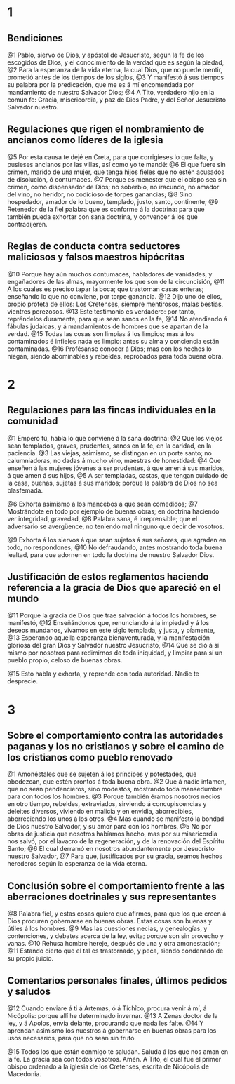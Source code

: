 # 1 
## Bendiciones
@1 Pablo, siervo de Dios, y apóstol de Jesucristo, según la fe de los escogidos de Dios, y el conocimiento de la verdad que es según la piedad, 
@2 Para la esperanza de la vida eterna, la cual Dios, que no puede mentir, prometió antes de los tiempos de los siglos, 
@3 Y manifestó á sus tiempos su palabra por la predicación, que me es á mí encomendada por mandamiento de nuestro Salvador Dios; 
@4 A Tito, verdadero hijo en la común fe: Gracia, misericordia, y paz de Dios Padre, y del Señor Jesucristo Salvador nuestro.

## Regulaciones que rigen el nombramiento de ancianos como líderes de la iglesia
@5 Por esta causa te dejé en Creta, para que corrigieses lo que falta, y pusieses ancianos por las villas, así como yo te mandé: 
@6 El que fuere sin crimen, marido de una mujer, que tenga hijos fieles que no estén acusados de disolución, ó contumaces. 
@7 Porque es menester que el obispo sea sin crimen, como dispensador de Dios; no soberbio, no iracundo, no amador del vino, no heridor, no codicioso de torpes ganancias; 
@8 Sino hospedador, amador de lo bueno, templado, justo, santo, continente; 
@9 Retenedor de la fiel palabra que es conforme á la doctrina: para que también pueda exhortar con sana doctrina, y convencer á los que contradijeren.

## Reglas de conducta contra seductores maliciosos y falsos maestros hipócritas
@10 Porque hay aún muchos contumaces, habladores de vanidades, y engañadores de las almas, mayormente los que son de la circuncisión, 
@11 A los cuales es preciso tapar la boca; que trastornan casas enteras; enseñando lo que no conviene, por torpe ganancia. 
@12 Dijo uno de ellos, propio profeta de ellos: Los Cretenses, siempre mentirosos, malas bestias, vientres perezosos. 
@13 Este testimonio es verdadero: por tanto, repréndelos duramente, para que sean sanos en la fe, 
@14 No atendiendo á fábulas judaicas, y á mandamientos de hombres que se apartan de la verdad. 
@15 Todas las cosas son limpias á los limpios; mas á los contaminados é infieles nada es limpio: antes su alma y conciencia están contaminadas. 
@16 Profésanse conocer á Dios; mas con los hechos lo niegan, siendo abominables y rebeldes, reprobados para toda buena obra. 

# 2 
## Regulaciones para las fincas individuales en la comunidad
@1 Empero tú, habla lo que conviene á la sana doctrina: 
@2 Que los viejos sean templados, graves, prudentes, sanos en la fe, en la caridad, en la paciencia. 
@3 Las viejas, asimismo, se distingan en un porte santo; no calumniadoras, no dadas á mucho vino, maestras de honestidad: 
@4 Que enseñen á las mujeres jóvenes á ser prudentes, á que amen á sus maridos, á que amen á sus hijos, 
@5 A ser templadas, castas, que tengan cuidado de la casa, buenas, sujetas á sus maridos; porque la palabra de Dios no sea blasfemada.

@6 Exhorta asimismo á los mancebos á que sean comedidos; 
@7 Mostrándote en todo por ejemplo de buenas obras; en doctrina haciendo ver integridad, gravedad, 
@8 Palabra sana, é irreprensible; que el adversario se avergüence, no teniendo mal ninguno que decir de vosotros.

@9 Exhorta á los siervos á que sean sujetos á sus señores, que agraden en todo, no respondones; 
@10 No defraudando, antes mostrando toda buena lealtad, para que adornen en todo la doctrina de nuestro Salvador Dios.

## Justificación de estos reglamentos haciendo referencia a la gracia de Dios que apareció en el mundo
@11 Porque la gracia de Dios que trae salvación á todos los hombres, se manifestó, 
@12 Enseñándonos que, renunciando á la impiedad y á los deseos mundanos, vivamos en este siglo templada, y justa, y píamente, 
@13 Esperando aquella esperanza bienaventurada, y la manifestación gloriosa del gran Dios y Salvador nuestro Jesucristo, 
@14 Que se dió á sí mismo por nosotros para redimirnos de toda iniquidad, y limpiar para sí un pueblo propio, celoso de buenas obras.

@15 Esto habla y exhorta, y reprende con toda autoridad. Nadie te desprecie. 

# 3 
## Sobre el comportamiento contra las autoridades paganas y los no cristianos y sobre el camino de los cristianos como pueblo renovado
@1 Amonéstales que se sujeten á los príncipes y potestades, que obedezcan, que estén prontos á toda buena obra. 
@2 Que á nadie infamen, que no sean pendencieros, sino modestos, mostrando toda mansedumbre para con todos los hombres. 
@3 Porque también éramos nosotros necios en otro tiempo, rebeldes, extraviados, sirviendo á concupiscencias y deleites diversos, viviendo en malicia y en envidia, aborrecibles, aborreciendo los unos á los otros. 
@4 Mas cuando se manifestó la bondad de Dios nuestro Salvador, y su amor para con los hombres, 
@5 No por obras de justicia que nosotros habíamos hecho, mas por su misericordia nos salvó, por el lavacro de la regeneración, y de la renovación del Espíritu Santo; 
@6 El cual derramó en nosotros abundantemente por Jesucristo nuestro Salvador, 
@7 Para que, justificados por su gracia, seamos hechos herederos según la esperanza de la vida eterna.

## Conclusión sobre el comportamiento frente a las aberraciones doctrinales y sus representantes
@8 Palabra fiel, y estas cosas quiero que afirmes, para que los que creen á Dios procuren gobernarse en buenas obras. Estas cosas son buenas y útiles á los hombres. 
@9 Mas las cuestiones necias, y genealogías, y contenciones, y debates acerca de la ley, evita; porque son sin provecho y vanas. 
@10 Rehusa hombre hereje, después de una y otra amonestación; 
@11 Estando cierto que el tal es trastornado, y peca, siendo condenado de su propio juicio.

## Comentarios personales finales, últimos pedidos y saludos
@12 Cuando enviare á ti á Artemas, ó á Tichîco, procura venir á mí, á Nicópolis: porque allí he determinado invernar. 
@13 A Zenas doctor de la ley, y á Apolos, envía delante, procurando que nada les falte. 
@14 Y aprendan asimismo los nuestros á gobernarse en buenas obras para los usos necesarios, para que no sean sin fruto.

@15 Todos los que están conmigo te saludan. Saluda á los que nos aman en la fe. La gracia sea con todos vosotros. Amén. A Tito, el cual fué el primer obispo ordenado á la iglesia de los Cretenses, escrita de Nicópolis de Macedonia. 